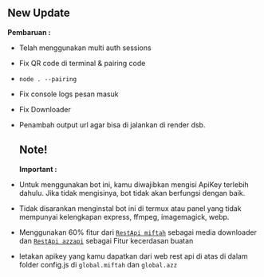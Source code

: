 ## New Update

**Pembaruan :**
- Telah menggunakan multi auth sessions 
- Fix QR code di terminal & pairing code
- ```node . --pairing```
- Fix console logs pesan masuk 
- Fix Downloader 
- Penambah output url agar bisa di jalankan di render dsb.

  ## Note!
  **Important :**
  
- Untuk menggunakan bot ini, kamu diwajibkan mengisi ApiKey terlebih dahulu. Jika tidak mengisinya, bot tidak akan berfungsi dengan baik.
- Tidak disarankan menginstal bot ini di termux atau panel yang tidak mempunyai kelengkapan express, ffmpeg, imagemagick, webp.
  
- Menggunakan 60% fitur dari [`RestApi miftah`](https://api.miftah.xyz) sebagai media downloader dan [`RestApi azzapi`](https://api.azz.biz.id) sebagai Fitur kecerdasan buatan

- letakan apikey yang kamu dapatkan dari web rest api di atas di dalam folder config.js di `global.miftah` dan `global.azz`